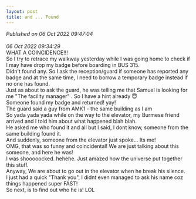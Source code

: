 ```yaml
---
layout: post
title: and ... Found
---
```

_Published on 06 Oct 2022 09:47:04_
<br>
<br>
_06 Oct 2022 09:34:29_
<br>
WHAT A COINCIDENCE!!!
<br>
So I try to retrace my walkway yesterday while I was going home to check if I may have drop my badge before boarding in BUS 315.
<br>
Didn't found any. So I ask the reception/guard if someone has reported any badge and at the same time, I need to borrow a temporary badge instead if no one has found.
<br>
Just as about to ask the guard, he was telling me that Samuel is looking for me "The facility manager" . So I have a hint already 😇
<br>
Someone found my badge and returned! yay!
<br> 
The guard said a guy from AMK1 - the same building as I am
<br>
So yada yada yada while on the way to the elevator, my Burmese friend arrived and I told him about what happened blah blah.
<br>
He asked me who found it and all but I said, I dont know, someone from the same building found it.
<br> 
And suddenly, someone from the elevator just spoke... Its me!
<br>
OMG, that was so funny and coincidental! We are just talking about this someone, and here he was!
<br>
I was shooooocked. hehehe. Just amazed how the universe put together this stuff.
<br>
Anyway, We are about to go out in the elevator when he break his silence.
<br>
I just had a quick "Thank you", I didnt even managed to ask his name coz things happened super FAST!
<br>
So next, is to find out who he is! LOL

